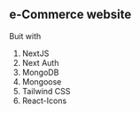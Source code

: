 ## e-Commerce website

Buit with

1. NextJS
2. Next Auth
3. MongoDB
4. Mongoose
5. Tailwind CSS
6. React-Icons
